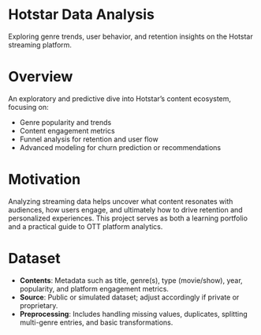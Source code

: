 # Hotstar Data Analysis

Exploring genre trends, user behavior, and retention insights on the Hotstar streaming platform.

# Overview
An exploratory and predictive dive into Hotstar’s content ecosystem, focusing on:
- Genre popularity and trends  
- Content engagement metrics  
- Funnel analysis for retention and user flow  
- Advanced modeling for churn prediction or recommendations 

# Motivation
Analyzing streaming data helps uncover what content resonates with audiences, how users engage, and ultimately how to drive retention and personalized experiences. This project serves as both a learning portfolio and a practical guide to OTT platform analytics.

# Dataset
- **Contents**: Metadata such as title, genre(s), type (movie/show), year, popularity, and platform engagement metrics.
- **Source**: Public or simulated dataset; adjust accordingly if private or proprietary.
- **Preprocessing**: Includes handling missing values, duplicates, splitting multi-genre entries, and basic transformations.


